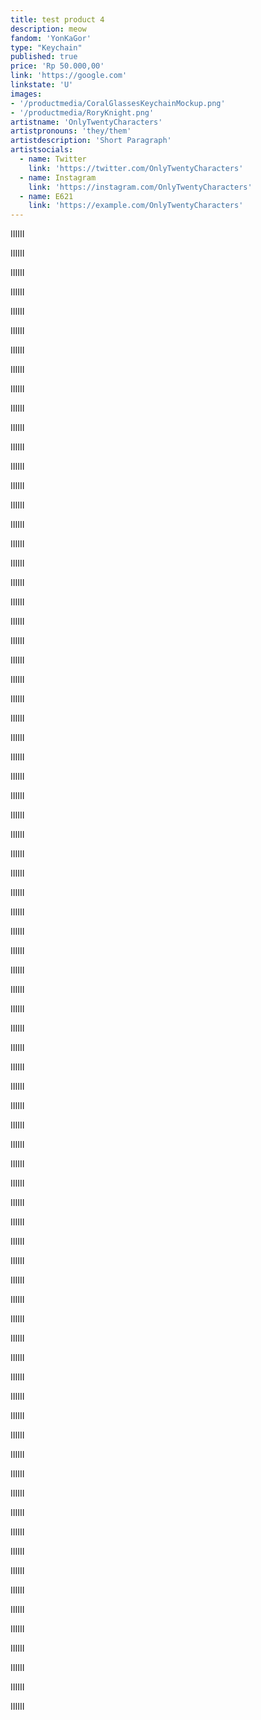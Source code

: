 ```yaml
---
title: test product 4
description: meow
fandom: 'YonKaGor'
type: "Keychain"
published: true
price: 'Rp 50.000,00'
link: 'https://google.com'
linkstate: 'U'
images:
- '/productmedia/CoralGlassesKeychainMockup.png'
- '/productmedia/RoryKnight.png'
artistname: 'OnlyTwentyCharacters'
artistpronouns: 'they/them'
artistdescription: 'Short Paragraph'
artistsocials:
  - name: Twitter
    link: 'https://twitter.com/OnlyTwentyCharacters'
  - name: Instagram
    link: 'https://instagram.com/OnlyTwentyCharacters'
  - name: E621
    link: 'https://example.com/OnlyTwentyCharacters'
---
```


IIIIII

IIIIII

IIIIII

IIIIII

IIIIII

IIIIII

IIIIII

IIIIII

IIIIII

IIIIII

IIIIII

IIIIII

IIIIII

IIIIII

IIIIII

IIIIII

IIIIII

IIIIII

IIIIII

IIIIII

IIIIII

IIIIII

IIIIII

IIIIII

IIIIII

IIIIII

IIIIII

IIIIII

IIIIII

IIIIII

IIIIII

IIIIII

IIIIII

IIIIII

IIIIII

IIIIII

IIIIII

IIIIII

IIIIII

IIIIII

IIIIII

IIIIII

IIIIII

IIIIII

IIIIII

IIIIII

IIIIII

IIIIII

IIIIII

IIIIII

IIIIII

IIIIII

IIIIII

IIIIII

IIIIII

IIIIII

IIIIII

IIIIII

IIIIII

IIIIII

IIIIII

IIIIII

IIIIII

IIIIII

IIIIII

IIIIII

IIIIII

IIIIII

IIIIII

IIIIII

IIIIII

IIIIII

IIIIII

IIIIII

IIIIII

IIIIII

IIIIII


